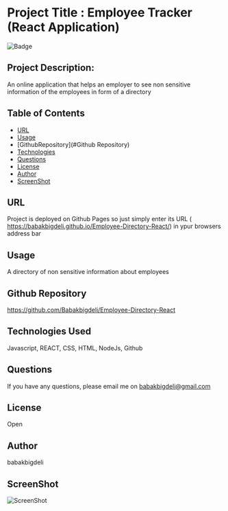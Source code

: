 
# Project Title : Employee Tracker (React Application)


![Badge](https://img.shields.io/badge/license-Open-brightgreen)


## Project Description:
An online application that helps an employer to see non sensitive information of the employees in form of a directory

## Table of Contents
- [URL](#URL)
- [Usage](#Usage)
- [GithubRepository](#Github Repository)
- [Technologies](#Technologies)
- [Questions](#Questions)
- [License](#License)
- [Author](#Author)
- [ScreenShot](#ScreenShot)


## URL
Project is deployed on Github Pages so just simply enter its URL ( https://babakbigdeli.github.io/Employee-Directory-React/) in ypur browsers address bar

## Usage
A directory of non sensitive information about employees

## Github Repository
https://github.com/Babakbigdeli/Employee-Directory-React

## Technologies Used
Javascript, REACT, CSS, HTML, NodeJs, Github

## Questions
If you have any questions, please email me on babakbigdeli@gmail.com


## License
Open


## Author 
babakbigdeli


## ScreenShot

![ScreenShot](https://user-images.githubusercontent.com/60931852/113303984-81600e00-92f9-11eb-9944-bdfb70c76715.JPG)

